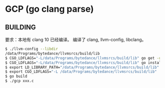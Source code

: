 # GCP (go clang parse)
## BUILDING
要求：本地有 clang 10 已经编译。
编译了 clang, llvm-config, libclang。

```sh
$ ./llvm-config --libdir
/data/Programs/bytedance/llvmsrcs/build/lib
$ CGO_LDFLAGS="-L/data/Programs/bytedance/llvmsrcs/build/lib" go get -u github.com/go-clang/clang-v10/...
$ CGO_LDFLAGS="-L/data/Programs/bytedance/llvmsrcs/build/lib" go install github.com/go-clang/clang-v10/...
$ export LD_LIBRARY_PATH="/data/Programs/bytedance/llvmsrcs/build/lib"
$ export CGO_LDFLAGS="-L /data/Programs/bytedance/llvmsrcs/build/lib"
$ go build
$ ./gcp xxx.c
```

